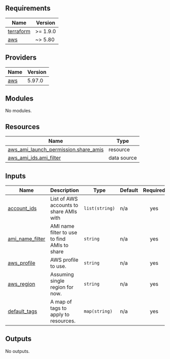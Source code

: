 <!-- BEGIN_TF_DOCS -->
## Requirements

| Name | Version |
|------|---------|
| <a name="requirement_terraform"></a> [terraform](#requirement\_terraform) | >= 1.9.0 |
| <a name="requirement_aws"></a> [aws](#requirement\_aws) | ~> 5.80 |

## Providers

| Name | Version |
|------|---------|
| <a name="provider_aws"></a> [aws](#provider\_aws) | 5.97.0 |

## Modules

No modules.

## Resources

| Name | Type |
|------|------|
| [aws_ami_launch_permission.share_amis](https://registry.terraform.io/providers/hashicorp/aws/latest/docs/resources/ami_launch_permission) | resource |
| [aws_ami_ids.ami_filter](https://registry.terraform.io/providers/hashicorp/aws/latest/docs/data-sources/ami_ids) | data source |

## Inputs

| Name | Description | Type | Default | Required |
|------|-------------|------|---------|:--------:|
| <a name="input_account_ids"></a> [account\_ids](#input\_account\_ids) | List of AWS accounts to share AMIs with | `list(string)` | n/a | yes |
| <a name="input_ami_name_filter"></a> [ami\_name\_filter](#input\_ami\_name\_filter) | AMI name filter to use to find AMIs to share | `string` | n/a | yes |
| <a name="input_aws_profile"></a> [aws\_profile](#input\_aws\_profile) | AWS profile to use. | `string` | n/a | yes |
| <a name="input_aws_region"></a> [aws\_region](#input\_aws\_region) | Assuming single region for now. | `string` | n/a | yes |
| <a name="input_default_tags"></a> [default\_tags](#input\_default\_tags) | A map of tags to apply to resources. | `map(string)` | n/a | yes |

## Outputs

No outputs.
<!-- END_TF_DOCS -->
